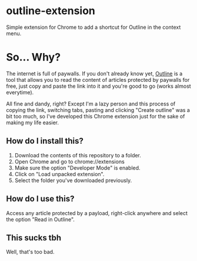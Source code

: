 # outline-extension
Simple extension for Chrome to add a shortcut for Outline in the context menu.

# So... Why?
The internet is full of paywalls. If you don't already know yet, [Outline](https://outline.com) is a tool that allows you to read the content of articles protected by paywalls for free, just copy and paste the link into it and you're good to go (works almost everytime).

All fine and dandy, right? Except I'm a lazy person and this process of copying the link, switching tabs, pasting and clicking "Create outline" was a bit too much, so I've developed this Chrome extension just for the sake of making my life easier.

## How do I install this?
1. Download the contents of this repository to a folder.
2. Open Chrome and go to chrome://extensions
3. Make sure the option "Developer Mode" is enabled.
4. Click on "Load unpacked extension".
5. Select the folder you've downloaded previously.

## How do I use this?
Access any article protected by a payload, right-click anywhere and select the option "Read in Outline".

## This sucks tbh
Well, that's too bad.
